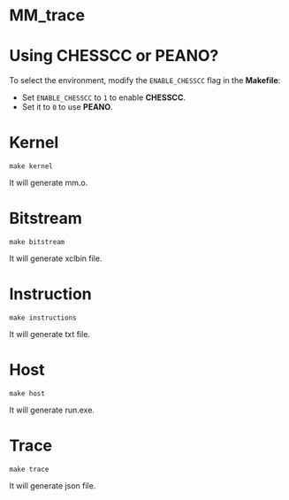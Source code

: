 # MM_trace

# Using CHESSCC or PEANO?
To select the environment, modify the `ENABLE_CHESSCC` flag in the **Makefile**:
- Set `ENABLE_CHESSCC` to `1` to enable **CHESSCC**.
- Set it to `0` to use **PEANO**.

# Kernel

```
make kernel
```

It will generate mm.o.

# Bitstream

```
make bitstream
```

It will generate xclbin file.

# Instruction
```
make instructions
```

It will generate txt file.

# Host

```
make host
```

It will generate run.exe.

# Trace
```
make trace
```

It will generate json file.
